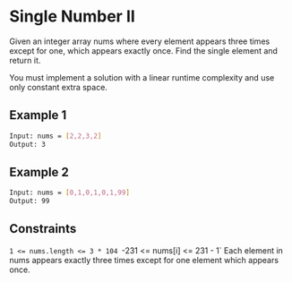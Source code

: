 # Single Number II

Given an integer array nums where every element appears three times except for one, which appears exactly once. Find the single element and return it.

You must implement a solution with a linear runtime complexity and use only constant extra space.

## Example 1

```bash
Input: nums = [2,2,3,2]
Output: 3
```

## Example 2

```bash
Input: nums = [0,1,0,1,0,1,99]
Output: 99
```

## Constraints

`1 <= nums.length <= 3 * 104
`-231 <= nums[i] <= 231 - 1`
Each element in nums appears exactly three times except for one element which appears once.
